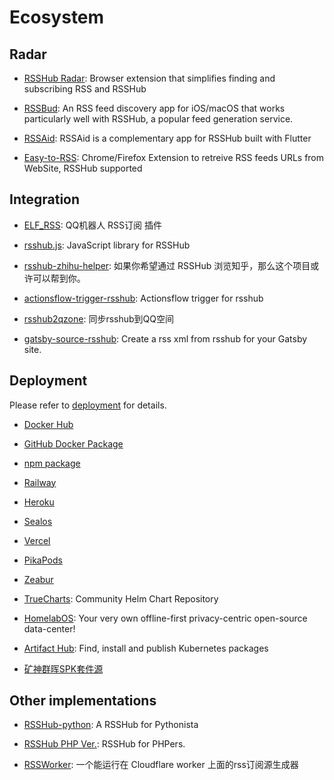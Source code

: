 # Ecosystem

## Radar

- [RSSHub Radar](https://github.com/DIYgod/RSSHub-Radar): Browser extension that simplifies finding and subscribing RSS and RSSHub

- [RSSBud](https://github.com/Cay-Zhang/RSSBud): An RSS feed discovery app for iOS/macOS that works particularly well with RSSHub, a popular feed generation service.

- [RSSAid](https://github.com/LeetaoGoooo/RSSAid): RSSAid is a complementary app for RSSHub built with Flutter

- [Easy-to-RSS](https://github.com/idealclover/Easy-to-RSS): Chrome/Firefox Extension to retreive RSS feeds URLs from WebSite, RSSHub supported

## Integration

- [ELF_RSS](https://github.com/Quan666/ELF_RSS): QQ机器人 RSS订阅 插件

- [rsshub.js](https://github.com/SevenOutman/rsshub.js): JavaScript library for RSSHub

- [rsshub-zhihu-helper](https://github.com/laike9m/rsshub-zhihu-helper): 如果你希望通过 RSSHub 浏览知乎，那么这个项目或许可以帮到你。

- [actionsflow-trigger-rsshub](https://github.com/theowenyoung/actionsflow-trigger-rsshub): Actionsflow trigger for rsshub

- [rsshub2qzone](https://github.com/Ice-Hazymoon/rsshub2qzone): 同步rsshub到QQ空间

- [gatsby-source-rsshub](https://www.gatsbyjs.com/plugins/gatsby-source-rsshub/): Create a rss xml from rsshub for your Gatsby site.

## Deployment

Please refer to [deployment](/deploy/) for details.

- [Docker Hub](https://hub.docker.com/r/diygod/rsshub)

- [GitHub Docker Package](https://github.com/DIYgod/RSSHub/pkgs/container/rsshub)

- [npm package](https://www.npmjs.com/package/rsshub)

- [Railway](https://railway.app/template/QxW__f)

- [Heroku](https://heroku.com/deploy?template=https%3A%2F%2Fgithub.com%2FDIYgod%2FRSSHub)

- [Sealos](https://template.cloud.sealos.io/deploy?templateName=rsshub)

- [Vercel](https://vercel.com/import/project?template=https://github.com/DIYgod/RSSHub)

- [PikaPods](https://www.pikapods.com/pods?run=rsshub)

- [Zeabur](https://zeabur.com/templates/X46PTP)

- [TrueCharts](https://truecharts.org/charts/stable/rsshub/): Community Helm Chart Repository

- [HomelabOS](https://homelabos.com/docs/software/rsshub/): Your very own offline-first privacy-centric open-source data-center!

- [Artifact Hub](https://artifacthub.io/packages/helm/gabe565/rsshub): Find, install and publish Kubernetes packages

- [矿神群晖SPK套件源](https://spk7.imnks.com/)

## Other implementations

- [RSSHub-python](https://github.com/hillerliao/RSSHub-python): A RSSHub for Pythonista

- [RSSHub PHP Ver.](https://github.com/LynMoe/RSSHub): RSSHub for PHPers.

- [RSSWorker](https://github.com/TheresaQWQ/RSSWorker): 一个能运行在 Cloudflare worker 上面的rss订阅源生成器
